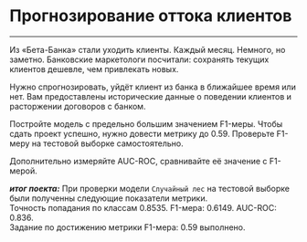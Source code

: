 # Прогнозирование оттока клиентов
_____________________________________________________________________________________________________________________________________________________________________
Из «Бета-Банка» стали уходить клиенты. Каждый месяц. Немного, но заметно. Банковские маркетологи посчитали: сохранять текущих клиентов дешевле, чем привлекать новых.

Нужно спрогнозировать, уйдёт клиент из банка в ближайшее время или нет. Вам предоставлены исторические данные о поведении клиентов и расторжении договоров с банком.

Постройте модель с предельно большим значением F1-меры. Чтобы сдать проект успешно, нужно довести метрику до 0.59. Проверьте F1-меру на тестовой выборке самостоятельно.

Дополнительно измеряйте AUC-ROC, сравнивайте её значение с F1-мерой.

***итог поекта:***
При проверки модели `Случайный лес` на тестовой выборке были полученны следующие показатели метрики.  
Точность попадания по классам 0.8535. F1-мера: 0.6149. AUC-ROC: 0.836.   
Задание по достижению метрики F1-мера: 0.59 выполнено.
